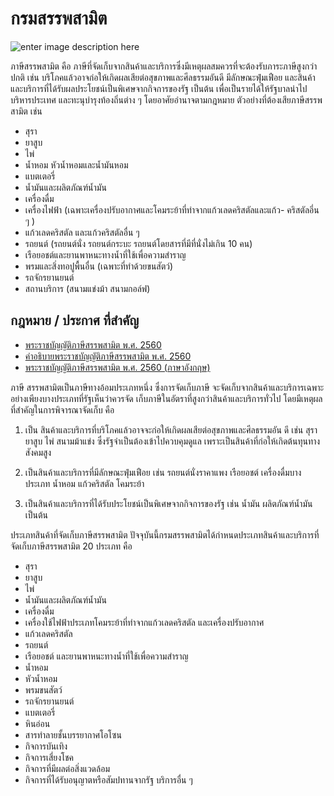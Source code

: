 
กรมสรรพสามิต
===
![enter image description here](https://blobscdn.gitbook.com/v0/b/gitbook-28427.appspot.com/o/assets%2F-LlVhH2uMzkQQNM73WMS%2F-LsZj7zJJapJJjs5Zg2J%2F-LsZjQ1QhWpRqEz35NyG%2Fexcise_logo.jpg?alt=media&token=c2a0d657-ef4c-45e7-8b22-3b2d4eee8cfd)

ภาษีสรรพสามิต คือ ภาษีที่จัดเก็บจากสินค้าและบริการซึ่งมีเหตุผลสมควรที่จะต้องรับภาระภาษีสูงกว่าปกติ เช่น บริโภคแล้วอาจก่อให้เกิดผลเสียต่อสุขภาพและศีลธรรมอันดี มีลักษณะฟุ่มเฟือย และสินค้าและบริการที่ได้รับผลประโยชน์เป็นพิเศษจากกิจการของรัฐ เป็นต้น เพื่อเป็นรายได้ให้รัฐบาลนำไปบริหารประเทศ และทะนุบำรุงท้องถิ่นต่าง ๆ โดยอาศัยอำนาจตามกฎหมาย ตัวอย่างที่ต้องเสียภาษีสรรพสามิต เช่น

- สุรา
- ยาสูบ
- ไพ่
- น้ำหอม หัวน้ำหอมและน้ำมันหอม
- แบตเตอรี่
- น้ำมันและผลิตภัณฑ์น้ำมัน
- เครื่องดื่ม
- เครื่องไฟฟ้า (เฉพาะเครื่องปรับอากาศและโคมระย้าที่ทำจากแก้วเลดคริสตัลและแก้ว- คริสตัลอี่น ๆ )
- แก้วเลดคริสตัล และแก้วคริสตัลอื่น ๆ
- รถยนต์ (รถยนต์นั่ง รถยนต์กระบะ รถยนต์โดยสารที่มีที่นั่งไม่เกิน 10 คน)
- เรือยอชต์และยานพาหนะทางน้ำที่ใช้เพื่อความสำราญ
- พรมและสิ่งทอปูพื้นอื่น (เฉพาะที่ทำด้วยขนสัตว์)
- รถจักรยานยนต์
- สถานบริการ (สนามแข่งม้า สนามกอล์ฟ)


## กฎหมาย / ประกาศ ที่สำคัญ
-   [พระราชบัญญัติภาษีสรรพสามิต พ.ศ. 2560](https://www.excise.go.th/cs/groups/public/documents/document/dwnt/mjcz/~edisp/uatucm273088.pdf)    
-   [คำอธิบายพระราชบัญญัติภาษีสรรพสามิต พ.ศ. 2560](https://www.excise.go.th/cs/groups/public/documents/document/dwnt/mjk4/~edisp/uatucm298930.pdf)    
-   [พระราชบัญญัติภาษีสรรพสามิต พ.ศ. 2560 (ภาษาอังกฤษ)](https://www.excise.go.th/cs/groups/public/documents/document/dwnt/mjk4/~edisp/uatucm298729.pdf)

ภาษี สรรพสามิตเป็นภาษีทางอ้อมประเภทหนึ่ง ซึ่งการจัดเก็บภาษี จะจัดเก็บจากสินค้าและบริการเฉพาะอย่างเพียงบางประเภทที่รัฐเห็นว่าควรจัด เก็บภาษีในอัตราที่สูงกว่าสินค้าและบริการทั่วไป โดยมีเหตุผลที่สำคัญในการพิจารณาจัดเก็บ คือ

1. เป็น สินค้าและบริการที่บริโภคแล้วอาจจะก่อให้เกิดผลเสียต่อสุขภาพและศีลธรรมอัน ดี เช่น สุรา ยาสูบ ไพ่ สนามม้าแข่ง ซึ่งรัฐจำเป็นต้องเข้าไปควบคุมดูแล เพราะเป็นสินค้าที่ก่อให้เกิดต้นทุนทางสังคมสูง

2. เป็นสินค้าและบริการที่มีลักษณะฟุ่มเฟือย เช่น รถยนต์นั่งราคาแพง เรือยอชต์ เครื่องดื่มบางประเภท น้ำหอม แก้วคริสตัล โคมระย้า

3. เป็นสินค้าและบริการที่ได้รับประโยชน์เป็นพิเศษจากกิจการของรัฐ เช่น น้ำมัน ผลิตภัณฑ์น้ำมัน เป็นต้น

ประเภทสินค้าที่จัดเก็บภาษีสรรพสามิต ปัจจุบันนี้กรมสรรพสามิตได้กำหนดประเภทสินค้าและบริการที่จัดเก็บภาษีสรรพสามิต 20 ประเภท คือ

- สุรา
- ยาสูบ
- ไพ่
- น้ำมันและผลิตภัณฑ์น้ำมัน
- เครื่องดื่ม
- เครื่องใช้ไฟฟ้าประเภทโคมระย้าที่ทำจากแก้วเลดคริสตัล และเครื่องปรับอากาศ
- แก้วเลดคริสตัล
- รถยนต์
- เรือยอชต์ และยานพาหนะทางน้ำที่ใช้เพื่อความสำราญ
- น้ำหอม
- หัวน้ำหอม
- พรมขนสัตว์
- รถจักรยานยนต์
- แบตเตอรี่
- หินอ่อน
- สารทำลายชั้นบรรยากาศโอโซน
- กิจการบันเทิง
- กิจการเสี่ยงโชค
- กิจการที่มีผลต่อสิ่งแวดล้อม
- กิจการที่ได้รับอนุญาตหรือสัมปทานจากรัฐ บริการอื่น ๆ  
<!--stackedit_data:
eyJoaXN0b3J5IjpbNTkyNDMwODI0LDgxNjQ5MjQ0NSwtMTI2NT
czMjY5MywxNDEzMzI0OTg5XX0=
-->